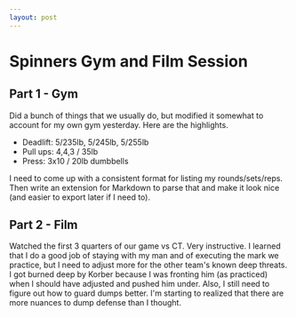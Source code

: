 ```yaml
---
layout: post
---
```


# Spinners Gym and Film Session

## Part 1 - Gym

Did a bunch of things that we usually do, but modified it somewhat to account for my own gym yesterday. Here are the highlights.

- Deadlift: 5/235lb, 5/245lb, 5/255lb
- Pull ups: 4,4,3 / 35lb
- Press: 3x10 / 20lb dumbbells

I need to come up with a consistent format for listing my rounds/sets/reps. Then write an extension for Markdown to parse that and make it look nice (and easier to export later if I need to).

## Part 2 - Film

Watched the first 3 quarters of our game vs CT. Very instructive. I learned that I do a good job of staying with my man and of executing the mark we practice, but I need to adjust more for the other team's known deep threats. I got burned deep by Korber because I was fronting him (as practiced) when I should have adjusted and pushed him under. Also, I still need to figure out how to guard dumps better. I'm starting to realized that there are more nuances to dump defense than I thought.
